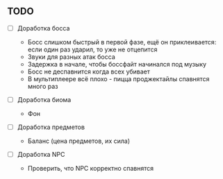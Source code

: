 ## TODO

- [ ] Доработка босса
    * Босс слишком быстрый в первой фазе, ещё он приклеивается:
      если один раз ударил, то уже не отцепится
    * Звуки для разных атак босса
    * Задержка в начале, чтобы боссфайт начинался под музыку
    * Босс не деспавнится когда всех убивает
    * В мультиплеере всё плохо - пицца проджектайлы спавнятся много раз

- [ ] Доработка биома
    * Фон

- [ ] Доработка предметов
    * Баланс (цена предметов, их сила)

- [ ] Доработка NPC
    * Проверить, что NPC корректно спавнятся

